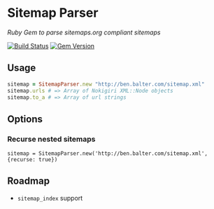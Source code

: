 # Sitemap Parser

*Ruby Gem to parse sitemaps.org compliant sitemaps*

[![Build Status](https://travis-ci.org/benbalter/sitemap-parser.svg?branch=master)](https://travis-ci.org/benbalter/sitemap-parser) [![Gem Version](https://badge.fury.io/rb/sitemap-parser.svg)](http://badge.fury.io/rb/sitemap-parser)

## Usage

```ruby
sitemap = SitemapParser.new "http://ben.balter.com/sitemap.xml"
sitemap.urls # => Array of Nokigiri XML::Node objects
sitemap.to_a # => Array of url strings
```

## Options

### Recurse nested sitemaps

```
sitemap = SitemapParser.new('http://ben.balter.com/sitemap.xml', {recurse: true})
```

## Roadmap

* `sitemap_index` support
